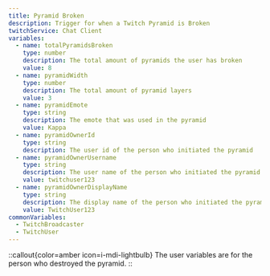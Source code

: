 ```yaml
---
title: Pyramid Broken
description: Trigger for when a Twitch Pyramid is Broken
twitchService: Chat Client
variables:
  - name: totalPyramidsBroken
    type: number
    description: The total amount of pyramids the user has broken
    value: 8
  - name: pyramidWidth
    type: number
    description: The total amount of pyramid layers
    value: 3
  - name: pyramidEmote
    type: string
    description: The emote that was used in the pyramid
    value: Kappa
  - name: pyramidOwnerId
    type: string
    description: The user id of the person who initiated the pyramid
  - name: pyramidOwnerUsername
    type: string
    description: The user name of the person who initiated the pyramid
    value: twitchuser123
  - name: pyramidOwnerDisplayName
    type: string
    description: The display name of the person who initiated the pyramid
    value: TwitchUser123
commonVariables:
  - TwitchBroadcaster
  - TwitchUser
---
```


::callout{color=amber icon=i-mdi-lightbulb}
The user variables are for the person who destroyed the pyramid.
::
